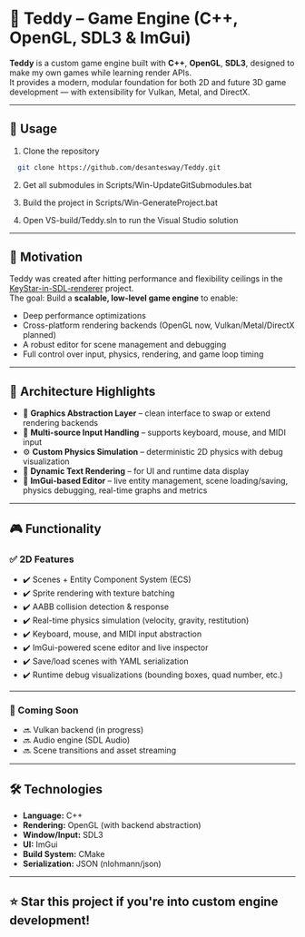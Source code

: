 # 🧸 Teddy – Game Engine (C++, OpenGL, SDL3 & ImGui)

**Teddy** is a custom game engine built with **C++**, **OpenGL**, **SDL3**, designed to make my own games while learning render APIs.  
It provides a modern, modular foundation for both 2D and future 3D game development — with extensibility for Vulkan, Metal, and DirectX.

---

## 🧪 Usage

1. Clone the repository
```bash
  git clone https://github.com/desantesway/Teddy.git
```

2. Get all submodules in Scripts/Win-UpdateGitSubmodules.bat

3. Build the project in Scripts/Win-GenerateProject.bat

4. Open VS-build/Teddy.sln to run the Visual Studio solution

---

## 🚧 Motivation

Teddy was created after hitting performance and flexibility ceilings in the [KeyStar-in-SDL-renderer](https://github.com/desantesway/KeyStar-in-SDL-renderer) project.  
The goal: Build a **scalable, low-level game engine** to enable:

- Deep performance optimizations
- Cross-platform rendering backends (OpenGL now, Vulkan/Metal/DirectX planned)
- A robust editor for scene management and debugging
- Full control over input, physics, rendering, and game loop timing

---

## 🧩 Architecture Highlights

- 🧱 **Graphics Abstraction Layer** – clean interface to swap or extend rendering backends
- 🎹 **Multi-source Input Handling** – supports keyboard, mouse, and MIDI input
- ⚙️ **Custom Physics Simulation** – deterministic 2D physics with debug visualization
- 📝 **Dynamic Text Rendering** – for UI and runtime data display
- 🧰 **ImGui-based Editor** – live entity management, scene loading/saving, physics debugging, real-time graphs and metrics

---

## 🎮 Functionality

### ✅ 2D Features

- ✔️ Scenes + Entity Component System (ECS)
- ✔️ Sprite rendering with texture batching
- ✔️ AABB collision detection & response
- ✔️ Real-time physics simulation (velocity, gravity, restitution)
- ✔️ Keyboard, mouse, and MIDI input abstraction
- ✔️ ImGui-powered scene editor and live inspector
- ✔️ Save/load scenes with YAML serialization
- ✔️ Runtime debug visualizations (bounding boxes, quad number, etc.)

---

### 🚧 Coming Soon

- 🔜 Vulkan backend (in progress)
- 🔜 Audio engine (SDL Audio)
- 🔜 Scene transitions and asset streaming

---

## 🛠️ Technologies

- **Language:** C++
- **Rendering:** OpenGL (with backend abstraction)
- **Window/Input:** SDL3
- **UI:** ImGui
- **Build System:** CMake
- **Serialization:** JSON (nlohmann/json)

---

## ⭐️ Star this project if you're into custom engine development!
